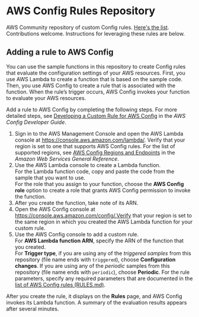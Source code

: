 # AWS Config Rules Repository

AWS Community repository of custom Config rules. [Here's the list](https://github.com/awslabs/aws-config-rules/blob/master/RULES.md). Contributions welcome. Instructions for leveraging these rules are below.

## Adding a rule to AWS Config
You can use the sample functions in this repository to create Config rules that evaluate the configuration settings of your AWS resources. First, you use AWS Lambda to create a function that is based on the sample code. Then, you use AWS Config to create a rule that is associated with the function. When the rule’s trigger occurs, AWS Config invokes your function to evaluate your AWS resources.

Add a rule to AWS Config by completing the following steps. For more detailed steps, see [Developing a Custom Rule for AWS Config](http://docs.aws.amazon.com/config/latest/developerguide/evaluate-config_develop-rules_nodejs.html) in the *AWS Config Developer Guide*.

1.	Sign in to the AWS Management Console and open the AWS Lambda console at https://console.aws.amazon.com/lambda/. Verify that your region is set to one that supports AWS Config rules. For the list of supported regions, see [AWS Config Regions and Endpoints](http://alpha-docs-aws.amazon.com/general/latest/gr/rande.html#awsconfig_region) in the *Amazon Web Services General Reference*.
2.	Use the AWS Lambda console to create a Lambda function.  
    For the Lambda function code, copy and paste the code from the sample that you want to use.  
    For the role that you assign to your function, choose the **AWS Config role** option to create a role that grants AWS Config permission to invoke the function.  
3.	After you create the function, take note of its ARN.
4.	Open the AWS Config console at https://console.aws.amazon.com/config/.Verify that your region is set to the same region in which you created the AWS Lambda function for your custom rule.
5.	Use the AWS Config console to add a custom rule.  
    For **AWS Lambda function ARN**, specify the ARN of the function that you created.  
    For **Trigger type**, if you are using any of the *triggered samples* from this repository (file name ends with ```triggered```), choose **Configuration changes**. If you are using any of the *periodic* samples from this repository (file name ends with ```periodic```), choose **Periodic**.
    For the rule parameters, specify any required parameters that are documented in the [list of AWS Config rules (RULES.md)](./RULES.md). 

After you create the rule, it displays on the **Rules** page, and AWS Config invokes its Lambda function. A summary of the evaluation results appears after several minutes.
